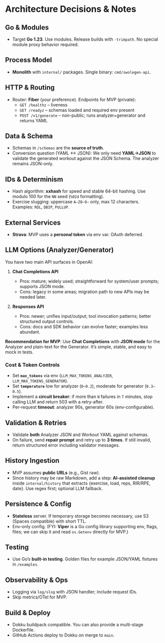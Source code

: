 # Architecture Decisions & Notes

## Go & Modules
- Target **Go 1.23**. Use modules. Release builds with `-trimpath`. No special module proxy behavior required.

## Process Model
- **Monolith** with `internal/` packages. Single binary: `cmd/swolegen-api`.

## HTTP & Routing
- Router: **Fiber** (your preference). Endpoints for MVP (private):
  - `GET /healthz` – liveness
  - `GET /readyz` – schemas loaded and required env present
  - `POST /v1/generate` – non-public; runs analyzer+generator and returns YAML

## Data & Schema
- Schemas in `/schemas` are the **source of truth**.
- Conversion question (YAML <-> JSON): We only need **YAML→JSON** to validate the generated workout against the JSON Schema. The analyzer remains JSON-only.

## IDs & Determinism
- Hash algorithm: **xxhash** for speed and stable 64-bit hashing. Use modulo 100 for the `NN` seed (`%02d` formatting).
- Exercise slugging: uppercase `A–Z0–9–` only, max 12 characters. Examples: `RDL`, `DBIP`, `PULLUP`.

## External Services
- **Strava**: MVP uses a **personal token** via env var. OAuth deferred.

## LLM Options (Analyzer/Generator)
You have two main API surfaces in OpenAI:

1. **Chat Completions API**
   - Pros: mature; widely used; straightforward for system/user prompts; supports JSON mode.
   - Cons: legacy in some areas; migration path to new APIs may be needed later.

2. **Responses API**
   - Pros: newer; unifies input/output; tool invocation patterns; better structured output controls.
   - Cons: docs and SDK behavior can evolve faster; examples less abundant.

**Recommendation for MVP**: Use **Chat Completions** with **JSON mode** for the Analyzer and plain-text for the Generator. It’s simple, stable, and easy to mock in tests.

### Cost & Token Controls
- Set **`max_tokens`** via env (`LLM_MAX_TOKENS_ANALYZER`, `LLM_MAX_TOKENS_GENERATOR`).
- Set **`temperature`** low for analyzer (`0–0.2`), moderate for generator (`0.3–0.5`).
- Implement a **circuit breaker**: if more than `N` failures in `T` minutes, stop calling LLM and return 503 with a retry-after.
- Per-request **timeout**: analyzer 90s, generator 60s (env-configurable).

## Validation & Retries
- Validate **both** Analyzer JSON and Workout YAML against schemas.
- On failure, send **repair prompt** and retry up to **3 times**. If still invalid, return structured error including validator messages.

## History Ingestion
- MVP assumes **public URLs** (e.g., Gist raw).
- Since history may be raw Markdown, add a step: **AI-assisted cleanup** inside `internal/history` that extracts {exercise, load, reps, RIR/RPE, date}. Use regex first; optional LLM fallback.

## Persistence & Config
- **Stateless** server. If temporary storage becomes necessary, use S3 (Spaces compatible) with short TTL.
- Env-only config. (FYI: **Viper** is a Go config library supporting env, flags, files; we can skip it and read `os.Getenv` directly for MVP.)

## Testing
- Use Go’s **built-in testing**. Golden files for example JSON/YAML fixtures in `/examples`.

## Observability & Ops
- Logging via `log/slog` with JSON handler; include request IDs.
- Skip metrics/OTel for MVP.

## Build & Deploy
- Dokku buildpack compatible. You can also provide a multi-stage Dockerfile.
- GitHub Actions deploy to Dokku on merge to `main`.
